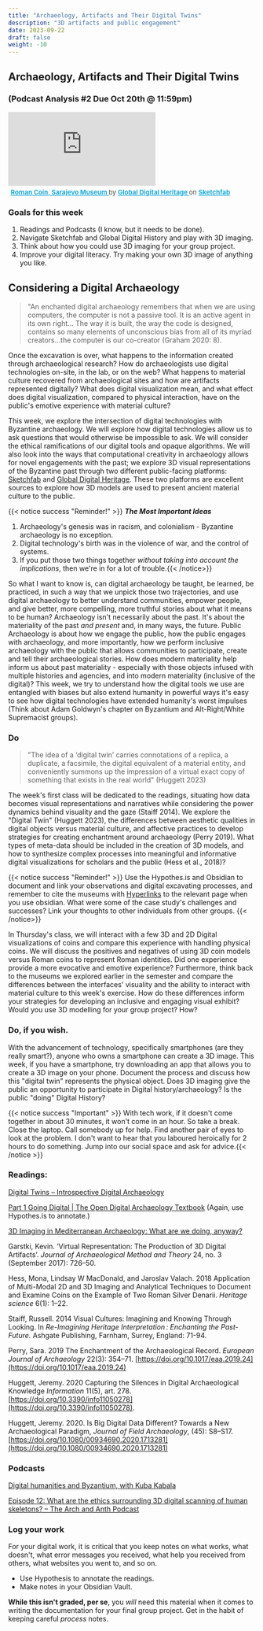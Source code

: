 ```yaml
---
title: "Archaeology, Artifacts and Their Digital Twins"
description: "3D artifacts and public engagement"
date: 2023-09-22
draft: false
weight: -10
---
```


## Archaeology, Artifacts and Their Digital Twins

### (Podcast Analysis #2 Due Oct 20th @ 11:59pm)

<div class="sketchfab-embed-wrapper"> <iframe title="Roman Coin, Sarajevo Museum" frameborder="0" allowfullscreen mozallowfullscreen="true" webkitallowfullscreen="true" allow="autoplay; fullscreen; xr-spatial-tracking" xr-spatial-tracking execution-while-out-of-viewport execution-while-not-rendered web-share src="https://sketchfab.com/models/f7845ac315af44329ba39b67bf46b336/embed"> </iframe> <p style="font-size: 13px; font-weight: normal; margin: 5px; color: #4A4A4A;"> <a href="https://sketchfab.com/3d-models/roman-coin-sarajevo-museum-f7845ac315af44329ba39b67bf46b336?utm_medium=embed&utm_campaign=share-popup&utm_content=f7845ac315af44329ba39b67bf46b336" target="_blank" rel="nofollow" style="font-weight: bold; color: #1CAAD9;"> Roman Coin, Sarajevo Museum </a> by <a href="https://sketchfab.com/GlobalDigitalHeritage?utm_medium=embed&utm_campaign=share-popup&utm_content=f7845ac315af44329ba39b67bf46b336" target="_blank" rel="nofollow" style="font-weight: bold; color: #1CAAD9;"> Global Digital Heritage </a> on <a href="https://sketchfab.com?utm_medium=embed&utm_campaign=share-popup&utm_content=f7845ac315af44329ba39b67bf46b336" target="_blank" rel="nofollow" style="font-weight: bold; color: #1CAAD9;">Sketchfab</a></p></div>

### Goals for this week

1) Readings and Podcasts (I know, but it needs to be done).
2) Navigate Sketchfab and Global Digital History and play with 3D imaging.
3) Think about how you could use 3D imaging for your group project.
4) Improve your digital literacy. Try making your own 3D image of anything you like.


## Considering a Digital Archaeology

>"An enchanted digital archaeology remembers that when we are using computers, the computer is not a passive tool. It is an active agent in its own right... The way it is built, the way the code is designed, contains so many elements of unconscious bias from all of its myriad creators...the computer is our co-creator (Graham 2020: 8).

Once the excavation is over, what happens to the information created through archaeological research? How do archaeologists use digital technologies on-site, in the lab, or on the web? What happens to material culture recovered from archaeological sites and how are artifacts represented digitally? What does digital visualization mean, and what effect does digital visualization, compared to physical interaction, have on the public's emotive experience with material culture? 

This week, we explore the intersection of digital technologies with Byzantine archaeology. We will explore how digital technologies allow us to ask questions that would otherwise be impossible to ask. We will consider the ethical ramifications of our digital tools and opaque algorithms. We will also look into the ways that computational creativity in archaeology allows for novel engagements with the past; we explore 3D visual representations of the Byzantine past through two different public-facing platforms: [Sketchfab](https://sketchfab.com/) and [Global Digital Heritage](https://globaldigitalheritage.org/). These two platforms are excellent sources to explore how 3D models are used to present ancient material culture to the public. 

{{< notice success "Reminder!" >}} **_The Most Important Ideas_**

1) Archaeology's genesis was in racism, and colonialism - Byzantine archaeology is no exception.
2) Digital technology's birth was in the violence of war, and the control of systems.
3) If you put those two things together _without taking into account the implications_, then we're in for a lot of trouble.{{< /notice>}}

So what I want to know is, can digital archaeology be taught, be learned, be practiced, in such a way that we unpick those two trajectories, and use digital archaeology to better understand communities, empower people, and give better, more compelling, more truthful stories about what it means to be human? Archaeology isn't necessarily about the past. It's about the materiality of the past _and present_ and, in many ways, the future. Public Archaeology is about how we engage the public, how the public engages with archaeology, and more importantly, how we perform inclusive archaeology with the public that allows communities to participate, create and tell their archaeological stories.  How does modern materiality help inform us about past materiality - especially with those objects infused with multiple histories and agencies, and into modern materiality (inclusive of the digital)? This week, we try to understand how the digital tools we use are entangled with biases but also extend humanity in powerful ways it's easy to see how digital technologies have extended humanity's worst impulses (Think about Adam Goldwyn's chapter on Byzantium and Alt-Right/White Supremacist groups).

### Do

>"The idea of a ‘digital twin’ carries connotations of a replica, a duplicate, a facsimile, the digital equivalent of a material entity, and conveniently summons up the impression of a virtual exact copy of something that exists in the real world" (Huggett 2023)


The week's first class will be dedicated to the readings, situating how data becomes visual representations and narratives while considering the power dynamics behind visuality and the gaze (Staiff 2014). We explore the "Digital Twin" (Huggett 2023), the differences between aesthetic qualities in digital objects versus material culture, and affective practices to develop strategies for creating enchantment around archaeology (Perry 2019). What types of meta-data should be included in the creation of 3D models, and how to synthesize complex processes into meaningful and informative digital visualizations for scholars and the public (Hess et al., 2018)? 

{{< notice success "Reminder!" >}} Use the Hypothes.is and Obsidian to document and link your observations and digital excavating processes, and remember to cite the museums with [Hyperlinks](https://www.byzantinemuseum.gr/en/) to the relevant page when you use obsidian. What were some of the case study's challenges and successes? Link your thoughts to other individuals from other groups. {{< /notice>}}

In Thursday's class, we will interact with a few 3D and 2D Digital visualizations of coins and compare this experience with handling physical coins. We will discuss the positives and negatives of using 3D coin models versus Roman coins to represent Roman identities. Did one experience provide a more evocative and emotive experience? Furthermore, think back to the museums we explored earlier in the semester and compare the differences between the interfaces' visuality and the ability to interact with material culture to this week's exercise. How do these differences inform your strategies for developing an inclusive and engaging visual exhibit? Would you use 3D modelling for your group project? How?

### Do, if you wish.

With the advancement of technology, specifically smartphones (are they really smart?), anyone who owns a smartphone can create a 3D image. This week, if you have a smartphone, try downloading an app that allows you to create a 3D image on your phone. Document the process and discuss how this "digital twin" represents the physical object. Does 3D imaging give the public an opportunity to participate in Digital history/archaeology? Is the public "doing" Digital History?

{{< notice success "Important" >}} With tech work, if it doesn't come together in about 30 minutes, it won't come in an hour. So take a break. Close the laptop. Call somebody up for help. Find another pair of eyes to look at the problem. I don't want to hear that you laboured heroically for 2 hours to do something. Jump into our social space and ask for advice.{{< /notice >}}

### Readings:

[Digital Twins – Introspective Digital Archaeology](https://introspectivedigitalarchaeology.com/2023/06/27/digital-twins/#more-3303) 

[Part 1 Going Digital | The Open Digital Archaeology Textbook](https://o-date.github.io/draft/book/going-digital.html) (Again, use Hypothes.is to annotate.)

[3D Imaging in Mediterranean Archaeology: What are we doing, anyway? ](https://mediterraneanworld.wordpress.com/2013/10/31/3d-imaging-in-mediterranean-archaeology-what-are-we-doing-anyway/) 

Garstki, Kevin. ‘Virtual Representation: The Production of 3D Digital Artifacts’. _Journal of Archaeological Method and Theory_ 24, no. 3 (September 2017): 726–50. 

Hess, Mona, Lindsay W MacDonald, and Jaroslav Valach. 2018   Application of Multi-Modal 2D and 3D Imaging and Analytical Techniques to Document and Examine Coins on the Example of Two Roman Silver Denarii. *Heritage science* 6(1): 1–22. 

Staiff, Russell. 2014   Visual Cultures: Imagining and Knowing Through Looking. In *Re-Imagining Heritage Interpretation : Enchanting the Past-Future.* Ashgate Publishing, Farnham, Surrey, England: 71-94.

Perry, Sara. 2019   The Enchantment of the Archaeological Record. _European Journal of Archaeology_ 22(3): 354–71. [https://doi.org/10.1017/eaa.2019.24](https://doi.org/10.1017/eaa.2019.24) 

Huggett, Jeremy. 2020   Capturing the Silences in Digital Archaeological Knowledge _Information_ 11(5), art. 278. [https://doi.org/10.3390/info11050278](https://doi.org/10.3390/info11050278).

Huggett, Jeremy. 2020. Is Big Digital Data Different? Towards a New Archaeological Paradigm, _Journal of Field Archaeology_, (45): S8–S17. [https://doi.org/10.1080/00934690.2020.1713281](https://doi.org/10.1080/00934690.2020.1713281)

### Podcasts

[Digital humanities and Byzantium, with Kuba Kabala](https://byzantiumandfriends.podbean.com/e/23-digital-humanities-and-byzantium-with-kuba-kabala/)   

[Episode 12: What are the ethics surrounding 3D digital scanning of human skeletons? – The Arch and Anth Podcast](https://archandanth.com/episode-12-interview-with-cara-hirst/) 

### Log your work

For your digital work, it is critical that you keep notes on what works, what doesn't, what error messages you received, what help you received from others, what websites you went to, and so on.

+ Use Hypothesis to annotate the readings.
+ Make notes in your Obsidian Vault. 

**While this isn't graded, per se**, you _will_ need this material when it comes to writing the documentation for your final group project. Get in the habit of keeping careful _process_ notes.


